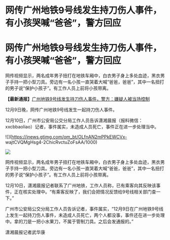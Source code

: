 # 网传广州地铁9号线发生持刀伤人事件，有小孩哭喊“爸爸”，警方回应

# 网传广州地铁9号线发生持刀伤人事件，有小孩哭喊“爸爸”，警方回应

网传视频显示，两名成年男子扭打在地铁车厢中，白衣男子身上多处血迹，黑衣男子手持一把小型刀具。旁边有一名小孩一直哭着大喊“爸爸，爸爸”，其中一名扭打的男子说“保护小孩子”。有工作人员上前将小孩带离。

**【最新通报】**[广州地铁9号线发生持刀伤人事件，警方：嫌疑人被当场控制
](https://news.qq.com/rain/a/20231210A02J9A00)

12月9日晚，网传广州地铁9号线发生一起持刀伤人事件。

12月10日，广州市公安局公交分局工作人员告诉潇湘晨报（报料微信：xxcbbaoliao）记者，事件属实，未造成人员死亡，事件正在进一步处理当中。

![](https://inews.gtimg.com/om_bt/OLfnAN2mPPkEWCVx-
wajtCVQMgHsg4-2ChicRvctuZoFsAA/1000)

![](https://inews.gtimg.com/om_bt/OLqJBrYMQGYmc1XpxQsVbGjEXQ4yrbonxqJRR5hSoWCmUAA/1000)

网传视频显示，两名成年男子扭打在地铁车厢中，白衣男子身上多处血迹，黑衣男子手持一把小型刀具。旁边有一名小孩一直哭着大喊“爸爸，爸爸”，其中一名扭打的男子说“保护小孩子”。有工作人员上前将小孩带离。

12月10日，潇湘晨报记者联系了广州地铁，工作人员称，已有乘客向其反映该事件，正在核实处理中。“有乘客反映了，我们会把情况反馈给9号线相关部门查一下。”

广州市公安局公交分局工作人员告诉记者，事件属实，“12月9日在广州地铁9号线上发生一起持刀伤人事件，未造成人员死亡，两个人都没事，事件还在进一步处理中。拿的刀是一把小水果刀，不属于管制刀具。之后会发通报的。”

潇湘晨报记者武华康

